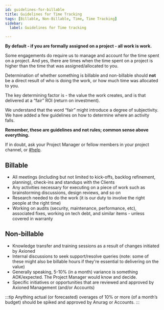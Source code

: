 ```yaml
---
id: guidelines-for-billable
title: Guidelines for Time Tracking
tags: [Billable, Non-Billable, Time, Time Tracking]
sidebar:
  label: Guidelines for Time tracking

---
```


**By default - if you are formally assigned on a project - all work is work.**

Some engagements do require us to manage and account for the time spent on a project. And yes, there are times when the time spent on a project is higher than the time that was assigned/allocated to you.

Determination of whether something is billable and non-billable should **not** be a direct result of who is doing the work, or how much time was allocated to you.

The key determining factor is - the value the work creates, and is that delivered at a “fair” ROI (return on investment).

We understand that the word “fair” might introduce a degree of subjectivity. We have added a few guidelines on how to determine where an activity falls.

**Remember, these are guidelines and not rules; common sense above everything.**

If in doubt, ask your Project Manager or fellow members in your project channel, or [#help](https://axioned.slack.com/archives/C016UBG8QGG).

## Billable

- All meetings (including but not limited to kick-offs, backlog refinement, planning), check-ins and standups with the Clients
- Any activities necessary for executing on a piece of work such as brainstorming discussions, design reviews, and so on
- Research needed to do the work (it is our duty to involve the right people at the right time)
- Working on audits (security, maintenance, performance, etc), associated fixes, working on tech debt, and similar items - unless covered in warranty

## Non-billable

- Knowledge transfer and training sessions as a result of changes initiated by Axioned
- Internal discussions to seek support/resolve queries (note: some of these might also be billable hours if they're essential to delivering on the value)
- Generally speaking, 5-10% (in a month) variance is something AOK/expected. The Project Manager would know and decide.
- Specific initiatives or opportunities that are reviewed and approved by Axioned Management (and/or Accounts)

:::tip
Anything actual (or forecasted) overages of 10% or more (of a month’s budget) should be spiked and approved by Anurag or Accounts.
:::
